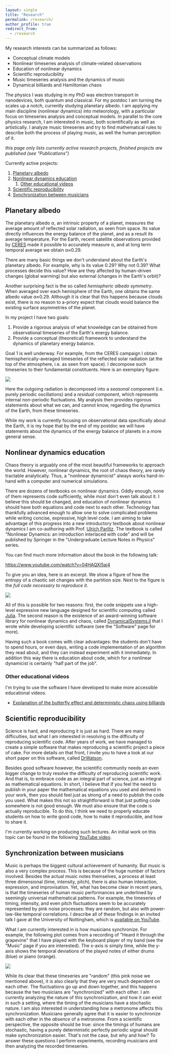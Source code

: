 ```yaml
---
layout: single
title: "Research"
permalink: /research/
author_profile: true
redirect_from:
  - /research
---
```


My research interests can be summarized as follows:

* Conceptual climate models
* Nonlinear timeseries analysis of climate-related observations
* Education of nonlinear dynamics
* Scientific reproducibility
* Music timeseries analysis and the dynamics of music
* Dynamical billiards and Hamiltonian chaos

The physics I was studying in my PhD was electron transport in nanodevices, both quantum and classical. For my postdoc I am turning the scales up a notch, currently studying planetary albedo. I am applying my main discipline (nonlinear dynamics) into meteorology, with a particular focus on timeseries analysis and conceptual models. In parallel to the core physics research, I am interested in music, both scientifically as well as artistically. I analyze music timeseries and try to find mathematical rules to describe both the process of playing music, as well the human perception of it.

*this page only lists currently active research projects, finished projects are published (see "Publications")*

Currently active projects:

1. [Planetary albedo](#planetary-albedo)
2. [Nonlinear dynamics education](#nonlinear-dynamics-education)
   1. [Other educational videos](#other-educational-videos)
3. [Scientific reproducibility](#scientific-reproducibility)
4. [Synchronization between musicians](#synchronization-between-musicians)

## Planetary albedo
The planetary albedo α, an intrinsic property of a planet, measures the average amount of reflected solar radiation, as seen from space.
Its value directly influences the energy balance of the planet, and as a result its average temperature.
For the Earth, recent satellite observations provided by [CERES](https://ceres.larc.nasa.gov/) made it possible to accurately measure α, and at long term temporal average we obtain α≈0.29.

There are many basic things we don't understand about the Earth's planetary albedo. For example, why is its value 0.29? Why not 0.39? What processes decide this value? How are they affected by human-driven changes (global warming) but also external (changes in the Earth's orbit)?

Another surprising fact is the so called *hemispheric albedo symmetry*. When averaged over each hemisphere of the Earth, one obtains the same albedo value α≈0.29.
Although it is clear that this happens because clouds exist, there is no reason to a-priory expect that clouds would balance the existing surface asymmetries of the planet.

In my project I have two goals:
1. Provide a rigorous analysis of what knowledge can be obtained from observational timeseries of the Earth's energy balance.
2. Provide a conceptual (theoretical) framework to understand the dynamics of planetary energy balance.

Goal 1 is well underway. For example, from the CERES campaign I obtain hemispherically-averaged timeseries of the reflected solar radiation (at the top of the atmosphere, i.e. as seen from space). I decompose such timeseries to their fundamental constituents. Here is an exemplary figure:

![](../files/plots/hemispheric_symmetry.png)

Here the outgoing radiation is decomposed into a *seasonal* component (i.e. purely periodic oscillations) and a *residual* component, which represents internal non-periodic fluctuations. My analysis then provides rigorous statements about what we can, and cannot know, regarding the dynamics of the Earth, from these timeseries.

While my work is currently focusing on observational data specifically about the Earth, it is my hope that by the end of my postdoc we will have statements about the dynamics of the energy balance of planets in a more general sense.

## Nonlinear dynamics education
Chaos theory is arguably one of the most beautiful frameworks to approach the world. However, nonlinear dynamics, the root of chaos theory, are rarely tractable analytically. Thus, a "nonlinear dynamicist" always works hand-in-hand with a computer and numerical simulations.

There are dozens of textbooks on nonlinear dynamics. Oddly enough, none of them represents code sufficiently, while most don't even talk about it. I believe this should be changed, and education of nonlinear dynamics should have both equations and code next to each other. Technology has thankfully advanced enough to allow one to solve complicated problems while writing concise, expressive, high level code. I am aiming to take advantage of this progress into a new introductory textbook about nonlinear dynamics I am co-authoring with Prof. [Ulrich Parlitz](https://www.uni-goettingen.de/en/105320.html). The textbook is called "Nonlinear Dynamics: an introduction interlaced with code" and will be published by Springer in the "Undergraduate Lecture Notes in Physics" series. 

You can find much more information about the book in the following talk:

https://www.youtube.com/watch?v=04HAQXl5aj4 

To give you an idea, here is an excerpt. We show a figure of how the entropy of a chaotic set changes with the partition size. Next to the figure is the *full code necessary to reproduce it*.

![](../files/plots/book2.PNG)

All of this is possible for two reasons: first, the code snippets use a high-level expressive new language designed for scientific computing called [Julia](https://julialang.org/). The second reason is the existence of an award-winning software library for nonlinear dynamics and chaos, called [DynamicalSystems.jl](https://juliadynamics.github.io/DynamicalSystems.jl/dev/) that I wrote while developing scientific software (see the "Software" page for more).

Having such a book comes with clear advantages: the students don't have to spend hours, or even days, writing a code implementation of an algorithm they read about, and they can instead experiment with it immediately. In addition this way there is education about code, which for a nonlinear dynamicist is certainly "half part of the job".

### Other educational videos

I'm trying to use the software I have developed to make more accessible educational videos.

* [Explanation of the butterfly effect and deterministic chaos using billiards](https://www.youtube.com/watch?v=svV1MsUdInE)

## Scientific reproducibility

Science is hard, and reproducing it is just as hard. There are many difficulties, but what I am interested in resolving is the difficulty of reproducing scientific code. After years of work, we have managed to create a simple software that makes reproducing a scientific project a piece of cake. For more details on that front, I invite you to have a look at our short paper on this software, called [DrWatson](https://joss.theoj.org/papers/10.21105/joss.02673).

Besides good software however, the scientific community needs an even bigger change to truly resolve the difficulty of reproducing scientific work. And that is, to embrace code as an integral part of science, just as integral as mathematical equations. In short, I believe that if you feel the need to publish in your paper the mathematical equations you used and derived in your work, then you should feel just as strong of a need to publish the code you used.
What makes this not so straightforward is that just putting code somewhere is not good enough. We must also ensure that the code is actually reproducible. To do this, I think we need to properly educate students on how to write good code, how to make it reproducible, and how to share it.

I'm currently working on producing such lectures. An initial work on this topic can be found in the following [YouTube video](https://www.youtube.com/watch?v=iIIBFujl254).


## Synchronization between musicians
Music is perhaps the biggest cultural achievement of humanity. But music is also a very complex process. This is because of the huge number of factors involved. Besides the actual music notes themselves, a process at least three dimensional (time, intensity, pitch), there is also human interaction, expression, and improvisation. Yet, what has become clear in recent years, is that the timeseries of human music performances are underlined by seemingly universal mathematical patterns. For example, the timeseries of timing, intensity, and even pitch fluctuations seem to be accurately represented by pink noise processes: they are random, but also with power-law-like temporal correlations. I describe all of these findings in an invited talk I gave at the University of Nottingham, which is [available on YouTube](https://www.youtube.com/watch?v=9wzr5DFHJ48).

What I am currently interested in is how musicians synchronize. For example, the following plot comes from a recording of "Heard it through the grapevine" that I have played with the keyboard player of my band (see the "Music" page if you are interested). The x-axis is simply time, while the y-axis shows the temporal deviations of the played notes of either drums (blue) or piano (orange).

![](../files/plots/mtds.png)

While its clear that these timeseries are "random" (this pink noise we mentioned above), it is also clearly that they are very much dependent on each other. The fluctuations go up and down together, and this happens because the two musicians are "synchronized" with each other. I am currently analyzing the nature of this synchronization, and how it can exist in such a setting, where the timing of the musicians have a stochastic nature. I am also interested in understanding how a metronome affects this synchronization. Musicians generally agree that it is easier to synchronize with each other in the *absence* of a metronome. From a scientific perspective, the opposite should be true: since the timings of humans are stochastic, having a purely deterministic perfectly periodic signal should make synchronization easier. That's not the case, but why and how? To answer these questions I perform experiments, recording musicians and then analyzing the recorded timeseries.
